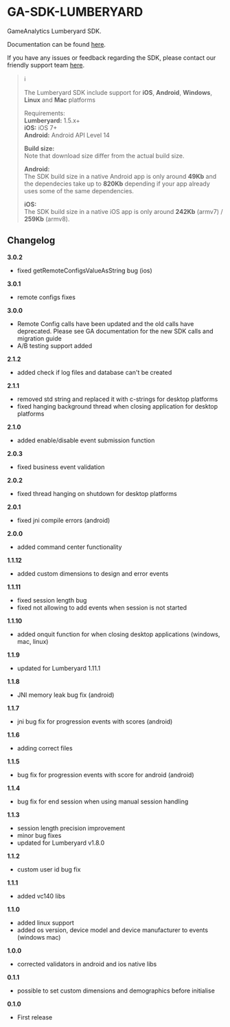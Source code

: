 # GA-SDK-LUMBERYARD
GameAnalytics Lumberyard SDK.

Documentation can be found [here](https://gameanalytics.com/docs/lumberyard-sdk).

If you have any issues or feedback regarding the SDK, please contact our friendly support team [here](https://gameanalytics.com/contact).

> :information_source:<br>
>
> The Lumberyard SDK include support for **iOS**, **Android**, **Windows**, **Linux** and **Mac** platforms
>
> Requirements:<br/>
> **Lumberyard:** 1.5.x+  
> **iOS:** iOS 7+<br/>
> **Android:** Android API Level 14<br>   
>   
> **Build size:**   
> Note that download size differ from the actual build size.   
>   
> **Android:**   
> The SDK build size in a native Android app is only around **49Kb** and the dependecies take up to **820Kb** depending if your app already uses some of the same dependencies.   
>   
> **iOS:**   
> The SDK build size in a native iOS app is only around **242Kb** (armv7) / **259Kb** (armv8).


Changelog
---------
<!--(CHANGELOG_TOP)-->
**3.0.2**
* fixed getRemoteConfigsValueAsString bug (ios)

**3.0.1**
* remote configs fixes

**3.0.0**
* Remote Config calls have been updated and the old calls have deprecated. Please see GA documentation for the new SDK calls and migration guide
* A/B testing support added

**2.1.2**
* added check if log files and database can't be created

**2.1.1**
* removed std string and replaced it with c-strings for desktop platforms
* fixed hanging background thread when closing application for desktop platforms

**2.1.0**
* added enable/disable event submission function

**2.0.3**
* fixed business event validation

**2.0.2**
* fixed thread hanging on shutdown for desktop platforms

**2.0.1**
* fixed jni compile errors (android)

**2.0.0**
* added command center functionality

**1.1.12**
* added custom dimensions to design and error events

**1.1.11**
* fixed session length bug
* fixed not allowing to add events when session is not started

**1.1.10**
* added onquit function for when closing desktop applications (windows, mac, linux)

**1.1.9**
* updated for Lumberyard 1.11.1

**1.1.8**
* JNI memory leak bug fix (android)

**1.1.7**
* jni bug fix for progression events with scores (android)

**1.1.6**
* adding correct files

**1.1.5**
* bug fix for progression events with score for android (android)

**1.1.4**
* bug fix for end session when using manual session handling

**1.1.3**
* session length precision improvement
* minor bug fixes
* updated for Lumberyard v1.8.0

**1.1.2**
* custom user id bug fix

**1.1.1**
* added vc140 libs

**1.1.0**
* added linux support
* added os version, device model and device manufacturer to events (windows mac)

**1.0.0**
* corrected validators in android and ios native libs

**0.1.1**
* possible to set custom dimensions and demographics before initialise

**0.1.0**
* First release
